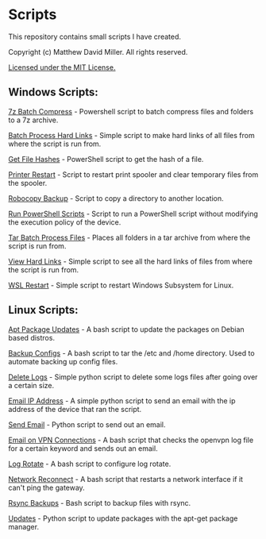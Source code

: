 # Scripts
This repository contains small scripts I have created.

Copyright (c) Matthew David Miller. All rights reserved.

[Licensed under the MIT License.](LICENSE)

## Windows Scripts:

[7z Batch Compress](windows_scripts/7z_batch_compress.ps1) - Powershell script to batch compress files and folders to a 7z archive.

[Batch Process Hard Links](windows_scripts/batch_process_hard_links.bat) - Simple script to make hard links of all files from where the script is run from.

[Get File Hashes](windows_scripts/get_file_hashes.ps1) - PowerShell script to get the hash of a file.

[Printer Restart](windows_scripts/printer_restart.bat) - Script to restart print spooler and clear temporary files from the spooler.

[Robocopy Backup](windows_scripts/robocopy_backup.bat) - Script to copy a directory to another location.

[Run PowerShell Scripts](windows_scripts/robocopy_backup.bat) - Script to run a PowerShell script without modifying the execution policy of the device.

[Tar Batch Process Files](windows_scripts/tar_batch_process_files.bat) - Places all folders in a tar archive from where the script is run from.

[View Hard Links](windows_scripts/view_hard_links.bat) - Simple script to see all the hard links of files from where the script is run from.

[WSL Restart](windows_scripts/wsl_restart.bat) - Simple script to restart Windows Subsystem for Linux.

## Linux Scripts:

[Apt Package Updates](linux_scripts/apt_package_updates.sh) - A bash script to update the packages on Debian based distros.

[Backup Configs](linux_scripts/backup_configs.sh) - A bash script to tar the /etc and /home directory.  Used to automate backing up config files.

[Delete Logs](linux_scripts/delete_logs.py) - Simple python script to delete some logs files after going over a certain size.

[Email IP Address](linux_scripts/email_ip_address.py) - A simple python script to send an email with the ip address of the device that ran the script.

[Send Email](linux_scripts/email_on_vpn_connections.py) - Python script to send out an email.

[Email on VPN Connections](linux_scripts/email_on_vpn_connections.sh) - A bash script that checks the openvpn log file for a certain keyword and sends out an email.

[Log Rotate](linux_scripts/log_rotate_setup.sh) - A bash script to configure log rotate.

[Network Reconnect](linux_scripts/network_reconnect.sh) - A bash script that restarts a network interface if it can't ping the gateway.

[Rsync Backups](linux_scripts/rsync_backups.sh) - Bash script to backup files with rsync.

[Updates](linux_scripts/updates.py) - Python script to update packages with the apt-get package manager.
